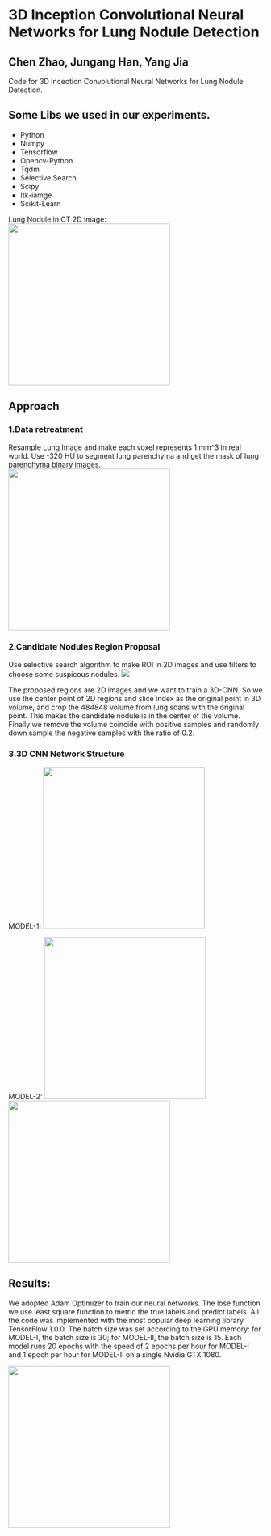# 3D Inception Convolutional Neural Networks for Lung Nodule Detection
## Chen Zhao, Jungang Han, Yang Jia

Code for 3D Inceotion Convolutional Neural Networks for Lung Nodule Detection.

## Some Libs we used in our experiments.
- Python 
- Numpy
- Tensorflow
- Opencv-Python
- Tqdm
- Selective Search
- Scipy
- Itk-iamge
- Scikit-Learn

Lung Nodule in CT 2D image:
<img src="https://github.com/awp4211/lung/blob/master/images/Fig1.jpg" width="320">

## Approach
### 1.Data retreatment
Resample Lung Image and make each voxel represents 1 mm^3 in real world. Use -320 HU to segment lung parenchyma and get the mask of lung parenchyma binary images.
<img src="https://github.com/awp4211/lung/blob/master/images/Fig2.jpg" width="320">

### 2.Candidate Nodules Region Proposal
Use selective search algorithm to make ROI in 2D images and use filters to choose some suspicous nodules.
<img src="https://github.com/awp4211/lung/blob/master/images/Fig3.jpg" witdh="320">

The proposed regions are 2D images and we want to train a 3D-CNN. So we use the center point of 2D regions and slice index as the original point in 3D volume, and crop the 48*48*48 volume from lung scans with the original point. This makes the candidate nodule is in the center of the volume. Finally we remove the volume coincide with positive samples and randomly down sample the negative samples with the ratio of 0.2.

### 3.3D CNN Network Structure
MODEL-1:
<img src="https://github.com/awp4211/lung/blob/master/images/Fig4.jpg" width="320">

MODEL-2:
<img src="https://github.com/awp4211/lung/blob/master/images/Fig5.jpg" width="320">
<img src="https://github.com/awp4211/lung/blob/master/images/Fig6.jpg" width="320">

## Results:
We adopted Adam Optimizer to train our neural networks. The lose function we use least square function to metric the true labels and predict labels. All the code was implemented with the most popular deep learning library TensorFlow 1.0.0. The batch size was set according to the GPU memory: for MODEL-Ⅰ, the batch size is 30; for MODEL-Ⅱ, the batch size is 15. Each model runs 20 epochs with the speed of 2 epochs per hour for MODEL-Ⅰ and 1 epoch per hour for MODEL-Ⅱ on a single Nvidia GTX 1080.

<img src="https://github.com/awp4211/lung/blob/master/images/Fig7.jpg" width="320">
